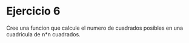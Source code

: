 # Ejercicio 6

Cree una funcion que calcule el numero de cuadrados posibles en una cuadricula de n*n cuadrados.